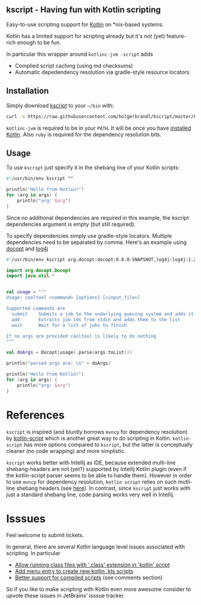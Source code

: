## kscript - Having fun with Kotlin scripting


Easy-to-use scripting support for [Kotlin](https://kotlinlang.org/) on *nix-based systems.

Kotlin has a limited support for scripting already but it's not (yet) feature-rich enough to be fun.

In particular this wrapper around `kotlinc-jvm -script` adds
* Complied script caching (using md checksums)
* Automatic depedendency resolution via gradle-style resource locators

## Installation

Simply download [kscript](kscript)  to your `~/bin` with:
```bash
curl -s https://raw.githubusercontent.com/holgerbrandl/kscript/master/kscript > ~/bin/kscript && chmod u+x ~/bin/kscript
```

`kotlinc-jvm` is required to be in your `PATH`. It will be once you have [installed Kotlin](https://kotlinlang.org/docs/tutorials/command-line.html). Also `ruby` is required for the dependency resolution bits.

## Usage

To use `kscript` just specify it in the shebang line of your Kotlin scripts:

```kotlin
#!/usr/bin/env kscript ""

println("Hello from Kotlin!")
for (arg in args) {
    println("arg: $arg")
}
```
Since no additional dependencies are required in this example, the kscript dependencies argument is empty (but still required).

To specify dependencies simply use gradle-style locators. Multiple dependencies need to be separated by comma. Here's an example using [docopt](https://github.com/docopt/docopt.java) and [log4j](http://logging.apache.org/log4j/2.x/)

```kotlin
#!/usr/bin/env kscript org.docopt:docopt:0.6.0-SNAPSHOT,log4j:log4j:1.2.14

import org.docopt.Docopt
import java.util.*


val usage = """
Usage: cooltool <command> [options] [<input_file>]

Supported commands are
  submit    Submits a job to the underlying queuing system and adds it to the list
  add       Extracts job-ids from stdin and adds them to the list
  wait      Wait for a list of jobs to finish

If no args are provided cooltool is likely to do nothing
"""

val doArgs = Docopt(usage).parse(args.toList())

println("parsed args are: \n" + doArgs)

println("Hello from Kotlin!")
for (arg in args) {
    println("arg: $arg")
}
```


References
============

`kscript` is inspired (and bluntly borrows `mvncp` for dependency resolution) by [kotlin-script](https://github.com/andrewoma/kotlin-script) which is another great way to do scripting in Kotlin. `kotlin-script` has more options compared to `kscript`, but the latter is conceptually cleaner (no code wrapping) and more simplistic.


`kscript` works better with Intellij as IDE, because extended multi-line shebang-headers are not (yet?) supported by Intellij Kotlin plugin (even if the kotlin-script parser seems to be able to handle them).  However in order to use `mvncp` for dependency resolution, `kotlin script` relies on such mutli-line shebang headers (see [here](https://github.com/andrewoma/kotlin-script#mvncp)). In contrast, since `kscript` just works with just a standard shebang line, code parsing works very well in Intellij.





Isssues
=======

Feel welcome to submit tickets.

In general, there are several Kotlin language level issues associated with scripting. In particular
 * [Allow running class files with '.class' extension in 'kotlin' script](https://youtrack.jetbrains.com/issue/KT-11164)
 * [Add menu entry to create new kotlin .kts scripts](https://youtrack.jetbrains.com/issue/KT-10935)
* [Better support for compiled scripts](https://youtrack.jetbrains.com/issue/KT-10533)  (see comments section)


So if you like to make scripting with Kotlin even more awesome consider to upvote these issues in JetBrains' isssue tracker.




